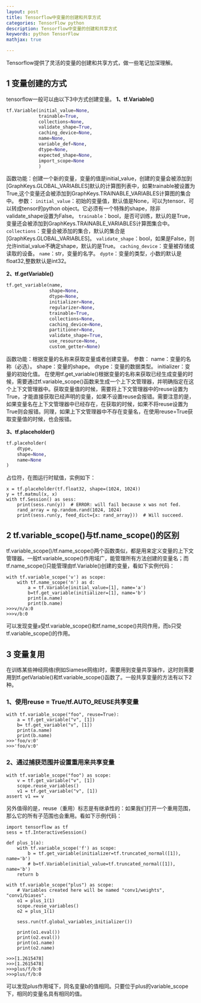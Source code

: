 ```yaml
---
layout: post
title: Tensorflow中变量的创建和共享方式
categories: TensorFlow python
description: Tensorflow中变量的创建和共享方式
keywords: python TensorFlow
mathjax: true

---
```


Tensorflow提供了灵活的变量的创建和共享方式，做一些笔记加深理解。

## 1 变量创建的方式
tensorflow一般可以由以下3中方式创建变量。
**1、tf.Variable()**
```python
tf.Variable(initial_value=None,
            trainable=True,
            collections=None,
            validate_shape=True,
            caching_device=None,
            name=None,
            variable_def=None,
            dtype=None,
            expected_shape=None,
            import_scope=None
            )
```
函数功能：创建一个新的变量，变量的值是initial_value，创建的变量会被添加到[GraphKeys.GLOBAL_VARIABLES]默认的计算图列表中，如果trainable被设置为True,这个变量还会被添加到GraphKeys.TRAINABLE_VARIABLES计算图的集合中。
参数：
`initial_value`：初始的变量值，默认值是None，可以为tensor、可以转成tensor的python object。它必须有一个特殊的shape，除非validate_shape设置为False。
`trainable`：bool，是否可训练，默认的是True，变量还会被添加到GraphKeys.TRAINABLE_VARIABLES计算图集合中。
`collections`：变量会被添加的集合，默认的集合是[GraphKeys.GLOBAL_VARIABLES]。
`validate_shape`：bool，如果是False，则允许initial_value不确定shape，默认的是True。
`caching_device`：变量被存储或读取的设备。
`name`：str，变量的名字。
`dypte`：变量的类型，小数的默认是float32,整数默认是int32。

**2、tf.getVariable()**
```python
tf.get_variable(name,
                shape=None,
                dtype=None,
                initializer=None,
                regularizer=None,
                trainable=True,
                collections=None,
                caching_device=None,
                partitioner=None,
                validate_shape=True,
                use_resource=None,
                custom_getter=None)
```
函数功能：根据变量的名称来获取变量或者创建变量。
参数：
name：变量的名称（必选）。
shape：变量的shape。
dtype：变量的数据类型。
initializer：变量的初始化值。
在使用tf.get_variable()根据变量的名称来获取已经生成变量的时候，需要通过tf.variable_scope()函数来生成一个上下文管理器，并明确指定在这个上下文管理器中。获取变量值的时候，需要将上下文管理器中的reuse设置为True，才能直接获取已经声明的变量，如果不设置reuse会报错。需要注意的是，如果变量名在上下文管理器中已经存在，在获取的时候，如果不将reuse设置为True则会报错。同理，如果上下文管理器中不存在变量名，在使用reuse=True获取变量值的时候，也会报错。

**3、tf.placeholder()**
```python
tf.placeholder(
    dtype,
    shape=None,
    name=None
)
```
占位符，在图运行时赋值，实例如下：
```
x = tf.placeholder(tf.float32, shape=(1024, 1024))
y = tf.matmul(x, x)
with tf.Session() as sess:
    print(sess.run(y))  # ERROR: will fail because x was not fed.
    rand_array = np.random.rand(1024, 1024)
    print(sess.run(y, feed_dict={x: rand_array}))  # Will succeed.
```
## 2 tf.variable_scope()与tf.name_scope()的区别
tf.variable_scope()/tf.name_scope()两个函数类似，都是用来定义变量的上下文管理器。一般tf.variable_scope()作用域广，能管理所有方法创建的变量名；而tf.name_scope()只能管理由tf.Variable()创建的变量，看如下实例代码：
```
with tf.variable_scope('v') as scope:
    with tf.name_scope('n') as d:
        a = tf.Variable(initial_value=[1], name='a')
        b=tf.get_variable(initializer=[1], name='b')
        print(a.name)
        print(b.name)
>>>v/n/a:0
>>>v/b:0
```
可以发现变量`a`受tf.variable_scope()和tf.name_scope()共同作用，而`b`只受tf.variable_scope()的作用。

## 3 变量复用
在训练某些神经网络(例如Siamese网络)时，需要用到变量共享操作，这时则需要用到tf.getVariable()和tf.variable_scope()函数了。一般共享变量的方法有以下2种。
### 1、使用reuse = True/tf.AUTO_REUSE共享变量
```
with tf.variable_scope("foo", reuse=True):
    a = tf.get_variable("v", [1])
    b= tf.get_variable("v", [1])
    print(a.name)
    print(b.name)
>>>'foo/v:0'
>>>'foo/v:0'
```
### 2、通过捕获范围并设置重用来共享变量
```
with tf.variable_scope("foo") as scope:
    v = tf.get_variable("v", [1])
    scope.reuse_variables()
    v1 = tf.get_variable("v", [1])
assert v1 == v
```
另外值得的是，reuse（重用）标志是有继承性的：如果我们打开一个重用范围，那么它的所有子范围也会重用。看如下示例代码：

```
import tensorflow as tf
sess = tf.InteractiveSession()

def plus_1(a):
    with tf.variable_scope('f') as scope:
        b = tf.get_variable(initializer=tf.truncated_normal([1]), name='b')
        # b=tf.Variable(initial_value=tf.truncated_normal([1]), name='b')
    return b

with tf.variable_scope("plus") as scope:
    # Variables created here will be named "conv1/weights", "conv1/biases".
    o1 = plus_1(1)
    scope.reuse_variables()
    o2 = plus_1(1)

    sess.run(tf.global_variables_initializer())

    print(o1.eval())
    print(o2.eval())
    print(o1.name)
    print(o2.name)

>>>[1.2615478]
>>>[1.2615478]
>>>plus/f/b:0
>>>plus/f/b:0
```
可以发现plus作用域下，同名变量b的值相同。只要位于plus的variable_scope下，相同的变量名具有相同的值。